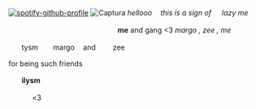 [![spotify-github-profile](https://spotify-github-profile.kittinanx.com/api/view?uid=31x7nxf2ao2ae5e4d62yclnezpn4&cover_image=true&theme=compact&show_offline=false&background_color=121212&interchange=false)](https://github.com/kittinan/spotify-github-profile) ![Captura](https://github.com/user-attachments/assets/df4dd3e3-e8b1-4e7f-891f-17a4a0ed9ea7) *hellooo   ㅤ󠀠󠀠this  is a sign of   ㅤ󠀠 lazy me*


  ㅤ󠀠󠀠  ㅤ󠀠󠀠   ㅤ󠀠󠀠  ㅤ󠀠󠀠  ㅤ󠀠󠀠  ㅤ󠀠󠀠  ㅤ󠀠󠀠  ㅤ󠀠󠀠  ㅤ󠀠󠀠  ㅤ󠀠󠀠  ㅤ󠀠󠀠  ㅤ󠀠󠀠 ㅤ󠀠󠀠**me** and gang <3 *margo , zee , me*

 ㅤ󠀠󠀠ㅤ󠀠󠀠tysm ㅤ󠀠󠀠ㅤ󠀠󠀠margo
 ㅤ󠀠󠀠and  ㅤ󠀠󠀠ㅤ󠀠󠀠  zee  ㅤ󠀠󠀠ㅤ󠀠󠀠 ㅤ󠀠󠀠ㅤ󠀠󠀠


for being such friends

  ㅤ󠀠󠀠ㅤ󠀠󠀠**ilysm**


 ㅤ󠀠󠀠ㅤ󠀠󠀠 ㅤ <3 ㅤ󠀠󠀠ㅤ󠀠󠀠

  ㅤ󠀠󠀠ㅤ󠀠󠀠 ㅤ󠀠󠀠

